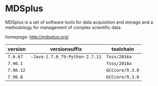 # MDSplus

MDSplus is a set of software tools for data acquisition and storage and a  methodology for management of complex scientific data.

*homepage*: <http://mdsplus.org/>

version | versionsuffix | toolchain
--------|---------------|----------
``7.0.67`` | ``-Java-1.7.0_79-Python-2.7.11`` | ``foss/2016a``
``7.46.1`` |  | ``foss/2018a``
``7.96.12`` |  | ``GCCcore/9.3.0``
``7.96.8`` |  | ``GCCcore/9.3.0``
